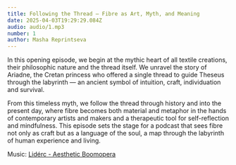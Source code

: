 ```yaml
---
title: Following the Thread — Fibre as Art, Myth, and Meaning
date: 2025-04-03T19:29:29.084Z
audio: audio/1.mp3
number: 1
author: Masha Reprintseva
---
```


In this opening episode, we begin at the mythic heart of all textile creations, their philosophic nature and the thread itself. We unravel the story of Ariadne, the Cretan princess who offered a single thread to guide Theseus through the labyrinth — an ancient symbol of intuition, craft, individuation and survival.

From this timeless myth, we follow the thread through history and into the present day, where fibre becomes both material and metaphor in the hands of contemporary artists and makers and a therapeutic tool for self-reflection and mindfulness. This episode sets the stage for a podcast that sees fibre not only as craft but as a language of the soul, a map through the labyrinth of human experience and living.

Music: [Lidérc - Aesthetic Boomopera](https://pixabay.com/music/beats-aesthetic-boomopera-podcast-lofi-lounge-intro-music-15s-seconds-149967/)
